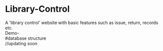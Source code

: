 # Library-Control

A 'library control' website with basic features such as issue, return, records etc.  
Demo-  
#database structure  
//updating soon

